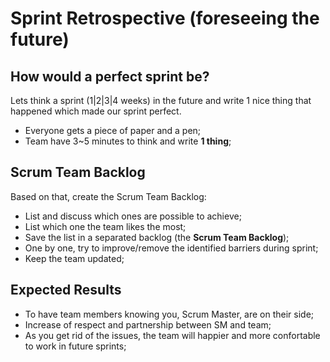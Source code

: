 # Sprint Retrospective (foreseeing the future)

## How would a perfect sprint be?
Lets think a sprint (1|2|3|4 weeks) in the future and write 1 nice thing that happened which made our sprint perfect.

- Everyone gets a piece of paper and a pen;
- Team have 3~5 minutes to think and write **1 thing**;

## Scrum Team Backlog

Based on that, create the Scrum Team Backlog:

- List and discuss which ones are possible to achieve;
- List which one the team likes the most;
- Save the list in a separated backlog (the **Scrum Team Backlog**);
- One by one, try to improve/remove the identified barriers during sprint;
- Keep the team updated;

## Expected Results
- To have team members knowing you, Scrum Master, are on their side;
- Increase of respect and partnership between SM and team;
- As you get rid of the issues, the team will happier and more confortable to work in future sprints;
